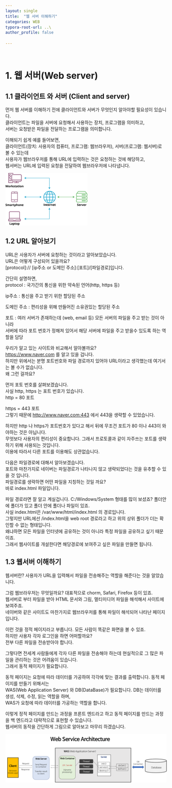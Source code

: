 ```yaml
---
layout: single
title:  "웹 서버 이해하기"
categories: WEB
typora-root-url: ..\
author_profile: false

---
```

<br>

# 1. 웹 서버(Web server)



## 1.1 클라이언트 와 서버 (Client and server)

먼저 웹 서버를 이해하기 전에 클라이언트와 서버가 무엇인지 알아야할 필요성이 있습니다.  
클라이언트는 파일을 서버에 요청해서 사용하는 장치, 프로그램을 의미하고,  
서버는 요청받은 파일을 전달하는 프로그램을 의미합니다. 

이해되기 쉽게 예를 들어보면,  
클라이언트(장치: 사용자의 컴퓨터, 프로그램: 웹브라우저), 서버(프로그램: 웹서버)로 볼 수 있는데  
사용자가 웹브라우저를 통해 URL에 입력하는 것은 요청하는 것에 해당하고,   
웹서버는 URL에 입력된 요청을 전달하여 웹브라우저에 나타냅니다.

<img src="/images/2024-04-17-first/client-server-network.webp" alt="client-server-network" style="zoom: 25%;" />





## 1.2 URL 알아보기

URL은 사용자가 서버에 요청하는 것이라고 알아보았습니다.  
URL은 어떻게 구성되어 있을까요?    
[protocol]:// [ip주소 or 도메인 주소]:[포트]/[파일경로]입니다.

 

간단히 설명하면,  
protocol : 국가간의 통신을 위한 약속된 언어(http, https 등)

ip주소 : 통신을 주고 받기 위한 할당된 주소

도메인 주소 : 편리성을 위해 만들어진 소유권있는 할당된 주소

포트 : 여러 서버가 존재하는데 (web, email 등) 모든 서버의 파일을  주고 받는 것이 아니라  
서버에 따라 포트 번호가 정해져 있어서 해당 서버에 파일을 주고 받을수 있도록 하는 역할을 담당  



우리가 알고 있는 사이트와 비교해서 알아볼까요?  
https://www.naver.com 를 알고 있을 겁니다.  
하지만 위에서는 분명 포트번호와 파일 경로까지 있어야 URL이라고 생각했는데 여기서는 볼 수가 없습니다.  
왜 그런 걸까요?  



먼저 포토 번호를 살펴보겠습니다.  
사실 http, https 는 포트 번호가 있습니다.  
http  =  80 포트 

https = 443 포트  
그렇기 때문에 http://www.naver.com:443 에서 443을 생략할 수 있었습니다.

하지만 http 나 https가 포트번호가 있다고 해서 뒤에 무조건 포트가 80 이나 443이 와야하는 것은 아닙니다.  
무엇보다 사용자의 편리성이 중요합니다.  그래서 프로토콜과 같이 자주쓰는 포트를 생략하기 위해  사용되는 것입니다.  
이용에 따라서 다른 포트를 이용해도 상관없습니다.  



다음은 파일경로에 대해서 알아보겠습니다.  
포트와 마찬가지로 네이버는 파일경로가 나타나지 않고 생략되었다는 것을 유추할 수 있을 것 입니다.  
파일경로를 생략하면 어떤 파일을 지칭하는 것일 까요?  
바로 index.html 파일입니다.  



파일 경로라면 잘 알고 계실겁니다. C:/Windows/System 형태를 많이 보셨죠? 폴더안에 폴더가 있고 폴더 안에 폴더나 파일이 있죠.  
사실 index.html은 /var/www/html/index.html 의 경로입니다.  
그렇지만 URL에선 /index.html을 web root 경로라고 하고 위의 상위 폴더가 더는 확인할 수 없는 형태입니다.  
왜냐하면 모든 파일을 인터넷에 공유하는 것이 아니라 특정 파일을 공유하고 싶기 때문이죠.  
그래서 웹사이트를 개설한다면 해당경로에 보여주고 싶은 파일을 만들면 됩니다.



## 1.3 웹서버 이해하기

웹서버란? 사용자가  URL을 입력해서 파일을 전송해주는 역할을 해준다는 것을 알았습니다.  



그럼 웹브라우저는 무엇일까요? 대표적으로 chorm, Safari, Firefox 등이 있죠.   
웹서버로 부터 파일을 받아 HTML 문서와 그림, 멀티미디어 파일을 해석해서 사이트에 보여주죠.  
네이버와 같은 사이트도 마찬가지로 웹브라우저를 통해 파일이 해석되어 나타난 페이지입니다.  



이런 것을 정적 페이지라고 부릅니다. 모든 사람이 똑같은 화면을 볼 수 있죠.  
하지만 사용자 각자 로그인을 하면 어떠할까요?  
전부 다른 파일을 전송받아야 합니다.  



그렇다면 전세계 사람들에게 각자 다른 파일을 전송해야 하는데 현실적으로 그 많은 파일을 관리하는 것은 어려움이 있습니다.  
그래서 동적 페이지가 필요합니다.  



동적 페이지는 요청에 따라 데이터를 가공하여 각각에 맞는 결과를 출력합니다. 동적 페이지를 만들기 위해서는  
WAS(Web Application Server) 와 DB(DataBase)가 필요합니다. DB는 데이터를 생성, 삭제, 수정, 읽는 역할을 하며,  
WAS가 요청에 따라 데이터를 가공하는 역할을 합니다.  



이렇게 정적 페이지를 만드는 과정을 프론트 엔드라고 하고 동적 페이지를 만드는 과정을 백 엔드라고 대략적으로 표현할 수 있습니다.  
웹서버의 동작을 간단하게 그림으로 알아보고 마무리 하겠습니다.

![images_green9930_post_08297dd4-ce30-4330-bd08-62d81569696a_image](/images/2024-04-17-first/images_green9930_post_08297dd4-ce30-4330-bd08-62d81569696a_image.png)










